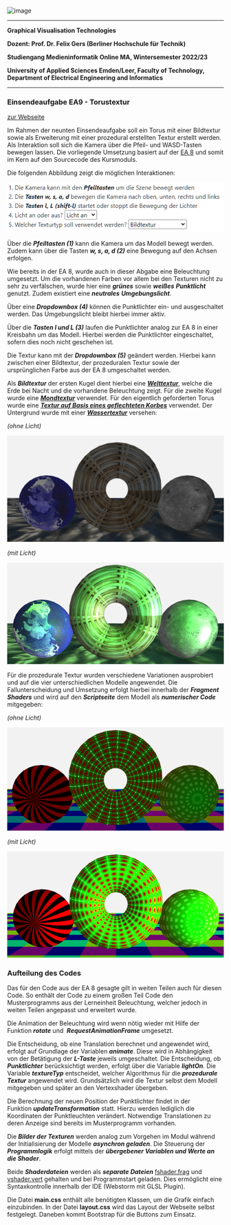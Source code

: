![image](https://user-images.githubusercontent.com/32162305/150810942-99672aac-99af-47ea-849b-ba263fae0c3f.png)

---

**Graphical Visualisation Technologies**

**Dozent: Prof. Dr. Felix Gers (Berliner Hochschule für Technik)**

**Studiengang Medieninformatik Online MA, Wintersemester 2022/23**

**University of Applied Sciences Emden/Leer, Faculty of Technology, Department of Electrical Engineering and
Informatics**

---

### Einsendeaufgabe EA9 - Torustextur

[zur Webseite](https://gvt.ckitte.de/ea9/)

Im Rahmen der neunten Einsendeaufgabe soll ein Torus mit einer Bildtextur sowie als Erweiterung mit einer prozedural erstellten Textur erstellt werden. Als Interaktion soll sich die Kamera über die Pfeil- und WASD-Tasten bewegen lassen. Die vorliegende Umsetzung basiert auf der [EA 8](https://github.com/ChristianKitte/GvtBeleuchtung) und somit im Kern auf den Sourcecode des Kursmoduls. 

Die folgenden Abbildung zeigt die möglichen Interaktionen:

![](assets/2023-01-08-13-24-57-image.png)

Über die ***Pfeiltasten (1)*** kann die Kamera um das Modell bewegt werden. Zudem kann über die Tasten ***w, s, a, d (2)*** eine Bewegung auf den Achsen erfolgen. 

Wie bereits in der EA 8, wurde auch in dieser Abgabe eine Beleuchtung umgesetzt. Um die vorhandenen Farben vor allem bei den Texturen nicht zu sehr zu verfälschen, wurde hier eine ***grünes*** sowie ***weißes*** ***Punktlicht*** genutzt. Zudem existiert eine ***neutrales*** ***Umgebungslicht***.

Über eine ***Dropdownbox (4)*** können die Punktlichter ein- und ausgeschaltet werden. Das Umgebungslicht bleibt hierbei immer aktiv.

Über die ***Tasten l und L  (3)*** laufen die Punktlichter analog zur EA 8 in einer Kreisbahn um das Modell. Hierbei werden die Punktlichter eingeschaltet, sofern dies noch nicht geschehen ist. 

Die Textur kann mit der ***Dropdownbox (5)*** geändert werden. Hierbei kann zwischen einer Bildtextur, der prozeduralen Textur sowie der ursprünglichen Farbe aus der EA 8 umgeschaltet werden. 

Als ***Bildtextur*** der ersten Kugel dient hierbei eine [***Welttextur***](https://math.hws.edu/graphicsbook/source/webgl/textures/NightEarth-512x256.jpg), welche die Erde bei Nacht und die vorhandene Beleuchtung zeigt. Für die zweite Kugel wurde eine [***Mondtextur***](http://www.planetaryvisions.com/images_new/213.jpg) verwendet. Für den eigentlich geforderten Torus wurde eine [***Textur auf Basis eines geflechteten Korbes***](https://2.bp.blogspot.com/-xWw3zjL4Ukc/XDtC9g5k3PI/AAAAAAAAOKM/-O2XthNOxQ8xKUd9wT9tXNVXtx1mJMU0QCEwYBhgL/s1600/DSC06233.JPG) verwendet. Der Untergrund wurde mit einer [***Wassertextur***](https://catlikecoding.com/unity/tutorials/flow/texture-distortion/tutorial-image.jpg) versehen:

*(ohne Licht)*

![](assets/2023-01-08-13-39-00-image.png)

*(mit Licht)*

![](assets/2023-01-08-13-40-09-image.png)

Für die prozedurale Textur wurden verschiedene Variationen ausprobiert und auf die vier unterschiedlichen Modelle angewendet. Die Fallunterscheidung und Umsetzung erfolgt hierbei innerhalb der ***Fragment Shaders*** und wird auf den ***Scriptseite*** dem Modell als ***numerischer Code*** mitgegeben:

*(ohne Licht)*

![](assets/2023-01-08-13-47-31-image.png)

*(mit Licht)*

![](assets/2023-01-08-13-48-24-image.png)

### Aufteilung des Codes

Das für den Code aus der EA 8 gesagte gilt in weiten Teilen auch für diesen Code. So enthält der Code zu einem großen Teil Code den Musterprogramms aus der Lerneinheit Beleuchtung, welcher jedoch in weiten Teilen angepasst und erweitert wurde. 

Die Animation der Beleuchtung wird wenn nötig wieder mit Hilfe der Funktion ***rotate*** und  ***RequestAnimationFrame*** umgesetzt.

Die Entscheidung, ob eine Translation berechnet und angewendet wird, erfolgt auf Grundlage der Variablen ***animate***. Diese wird in Abhängigkeit von der Betätigung der ***L-Taste*** jeweils umgeschaltet. Die Entscheidung, ob ***Punktlichter*** berücksichtigt werden, erfolgt über die Variable ***lightOn***. Die Variable ***textureTyp*** entscheidet, welcher Algorithmus für die ***prozedurale Textur*** angewendet wird. Grundsätzlich wird die Textur selbst dem Modell mitgegeben und später an den Vertexshader übergeben.

Die Berechnung der neuen Position der Punktlichter findet in der Funktion ***updateTransformation*** statt. Hierzu werden lediglich die Koordinaten der Punktleuchten verändert. Notwendige Translationen zu deren Anzeige sind bereits im Musterprogramm vorhanden.

Die ***Bilder der Texturen*** werden analog zum Vorgehen im Modul während der Initialisierung der Modelle ***asynchron geladen***. Die Steuerung der ***Programmlogik*** erfolgt mittels der ***übergebener Variablen und Werte an die Shader***.

Beide ***Shaderdateien*** werden als ***separate Dateien*** [fshader.frag](https://github.com/ChristianKitte/GvtTorustextur/blob/main/shaders/fshader.frag) und [vshader.vert](https://github.com/ChristianKitte/GvtTorustextur/blob/main/shaders/vshader.vert) gehalten und bei Programmstart geladen. Dies ermöglicht eine Syntaxkontrolle innerhalb der IDE (Webstorm mit GLSL Plugin).

Die Datei **main.css** enthält alle benötigten Klassen, um die Grafik einfach einzubinden. In der Datei **layout.css** wird das Layout der Webseite selbst festgelegt. Daneben kommt Bootstrap für die Buttons zum Einsatz.
